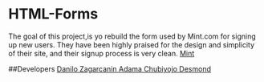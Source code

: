 # HTML-Forms
The goal of  this project,is yo rebuild the form used by Mint.com for signing up new users. They have been highly praised for the design and simplicity of their site, and their signup process is very clean.
[Mint](http://www.mint.com/)

##Developers
[Danilo Zagarcanin ](https://github.com/danilozag1992)
[Adama Chubiyojo Desmond](https://github.com/kobiyoyo)
